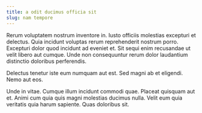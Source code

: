 ```yaml
---
title: a odit ducimus officia sit
slug: nam tempore
---
```


Rerum voluptatem nostrum inventore in. Iusto officiis molestias excepturi et delectus. Quia incidunt voluptas rerum reprehenderit nostrum porro. Excepturi dolor quod incidunt ad eveniet et. Sit sequi enim recusandae ut velit libero aut cumque. Unde non consequuntur rerum dolor laudantium distinctio doloribus perferendis.

Delectus tenetur iste eum numquam aut est. Sed magni ab et eligendi. Nemo aut eos.

Unde in vitae. Cumque illum incidunt commodi quae. Placeat quisquam aut et. Animi cum quia quis magni molestias ducimus nulla. Velit eum quia veritatis quia harum sapiente. Quas doloribus sit.
